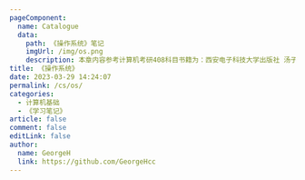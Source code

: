 ```yaml
---
pageComponent: 
  name: Catalogue
  data: 
    path: 《操作系统》笔记
    imgUrl: /img/os.png
    description: 本章内容参考计算机考研408科目书籍为：西安电子科技大学出版社 汤子瀛《计算机操作系统》,记录阅读期间知识总结
title: 《操作系统》
date: 2023-03-29 14:24:07
permalink: /cs/os/
categories: 
  - 计算机基础
  - 《学习笔记》
article: false
comment: false
editLink: false
author: 
  name: GeorgeH
  link: https://github.com/GeorgeHcc
---
```

